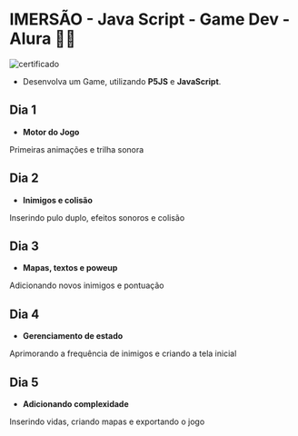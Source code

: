 # IMERSÃO - Java Script - Game Dev - Alura :man_technologist:

![certificado](https://user-images.githubusercontent.com/56324728/85878919-db9ed200-b7af-11ea-8273-cbe6f456c070.png)

- Desenvolva um Game, utilizando **P5JS** e **JavaScript**.
## Dia 1
- **Motor do Jogo**

Primeiras animações e trilha sonora

## Dia 2
- **Inimigos e colisão**

Inserindo pulo duplo, efeitos sonoros e colisão

## Dia 3
- **Mapas, textos e poweup**

Adicionando novos inimigos e pontuação

## Dia 4
- **Gerenciamento de estado**

Aprimorando a frequência de inimigos e criando a tela inicial

## Dia 5
- **Adicionando complexidade**

Inserindo vidas, criando mapas e exportando o jogo
